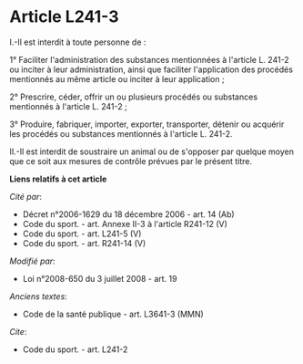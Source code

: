 # Article L241-3

I.-Il est interdit à toute personne de : 

1° Faciliter l'administration des substances mentionnées à l'article L. 241-2 ou inciter à leur administration, ainsi que
faciliter l'application des procédés mentionnés au même article ou inciter à leur application ; 

2° Prescrire, céder, offrir un ou plusieurs procédés ou substances mentionnés à l'article L. 241-2 ; 

3° Produire, fabriquer, importer, exporter, transporter, détenir ou acquérir les procédés ou substances mentionnés à
l'article L. 241-2. 

II.-Il est interdit de soustraire un animal ou de s'opposer par quelque moyen que ce soit aux mesures de contrôle prévues par
le présent titre.

**Liens relatifs à cet article**

_Cité par_:

  - Décret n°2006-1629 du 18 décembre 2006 - art. 14 (Ab)
  - Code du sport. - art. Annexe II-3 à l'article R241-12 (V)
  - Code du sport. - art. L241-5 (V)
  - Code du sport. - art. R241-14 (V)

_Modifié par_:

  - Loi n°2008-650 du 3 juillet 2008 - art. 19

_Anciens textes_:

  - Code de la santé publique - art. L3641-3 (MMN)

_Cite_:

  - Code du sport. - art. L241-2
